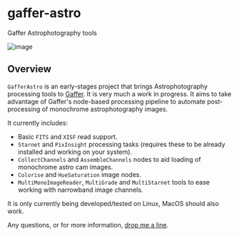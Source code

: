 # gaffer-astro
Gaffer Astrophotography tools

![image](https://user-images.githubusercontent.com/896779/107218096-0ff59480-6a07-11eb-803d-5200eeb00c0d.png)

## Overview

`GafferAstro` is an early-stages project that brings Astrophotography processing tools to [Gaffer](https://www.gafferhq.org). It is very much a work in progress. It aims to take advantage of Gaffer's node-based processing pipeline to automate post-processing of monochrome astrophotography images.

It currently includes:

 - Basic `FITS` and `XISF` read support.
 - `Starnet` and `PixInsight` processing tasks (requires these to be already installed and working on your system).
 - `CollectChannels` and `AssembleChannels` nodes to aid loading of monochrome astro cam images.
 - `Colorise` and `HueSaturation` image nodes.
 - `MultiMonoImageReader`, `MultiGrade` and `MultiStarnet` tools to ease working with narrowband image channels.
 
 It is only currently being developed/tested on Linux, MacOS should also work.
 
 Any questions, or for more information, [drop me a line](mailto:info@tomcowland.com).
